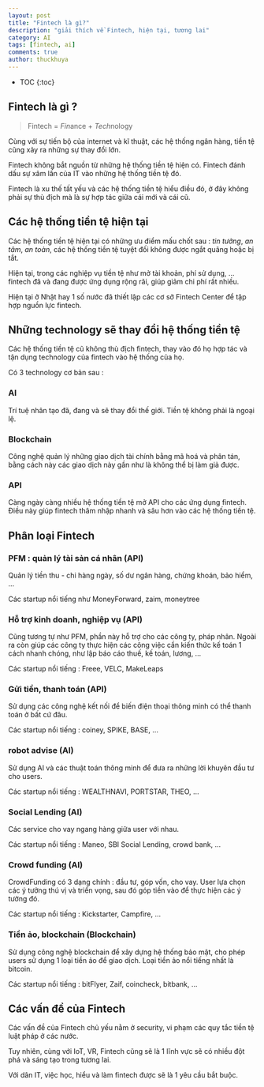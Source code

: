 ```yaml
---
layout: post
title: "Fintech là gì?"
description: "giải thích về Fintech, hiện tại, tương lai"
category: AI
tags: [fintech, ai]
comments: true
author: thuckhuya
---
```

* TOC
{:toc}

## Fintech là gì ? 
> Fintech = *Fin*ance + *Tech*nology

Cùng với sự tiến bộ của internet và kĩ thuật, các hệ thống ngân hàng, tiền tệ cũng xảy ra những sự thay đổi lớn. 

Fintech không bắt nguồn từ những hệ thống tiền tệ hiện có. Fintech đánh dấu sự xâm lấn của IT vào những hệ thống tiền tệ đó. 

Fintech là xu thế tất yếu và các hệ thống tiền tệ hiểu điều đó, ở đây không phải sự thù địch mà là sự hợp tác giữa cái mới và cái cũ. 

<!-- more -->

## Các hệ thống tiền tệ hiện tại

Các hệ thống tiền tệ hiện tại có những ưu điểm mấu chốt sau : *tin tưởng*, *an tâm*, *an toàn*, các hệ thống tiền tệ tuyệt đối không được ngắt quãng hoặc bị tắt. 

Hiện tại, trong các nghiệp vụ tiền tệ như mở tài khoản, phí sử dụng, … fintech đã và đang được ứng dụng rộng rãi, giúp giảm chi phí rất nhiều. 

Hiện tại ở Nhật hay 1 số nước đã thiết lập các cơ sở Fintech Center để tập hợp nguồn lực fintech. 

## Những technology sẽ thay đổi hệ thống tiền tệ 

Các hệ thống tiền tệ cũ không thù địch fintech, thay vào đó họ hợp tác và tận dụng technology của fintech vào hệ thống của họ. 

Có 3 technology cơ bản sau :

### AI 

Trí tuệ nhân tạo đã, đang và sẽ thay đổi thế giới. Tiền tệ không phải là ngoại lệ. 

### Blockchain

Công nghệ quản lý những giao dịch tài chính bằng mã hoá và phân tán, bằng cách này các giao dịch này gần như là không thể bị làm giả được. 

### API

Càng ngày càng nhiều hệ thống tiền tệ mở API cho các ứng dụng fintech. Điều này giúp fintech thâm nhập nhanh và sâu hơn vào các hệ thống tiền tệ. 

## Phân loại Fintech

### PFM : quản lý tài sản cá nhân (API)

Quản lý tiền thu - chi hàng ngày, số dư ngân hàng, chứng khoán, bảo hiểm, … 

Các startup nổi tiếng như MoneyForward, zaim, moneytree

### Hỗ trợ kinh doanh, nghiệp vụ (API)

Cũng tương tự như PFM, phần này hỗ trợ cho các công ty, pháp nhân. Ngoài ra còn giúp các công ty thực hiện các công việc cần kiến thức kế toán 1 cách nhanh chóng, như lập báo cáo thuế, kế toán, lương, … 

Các startup nổi tiếng : Freee, VELC, MakeLeaps

### Gửi tiền, thanh toán (API)

Sử dụng các công nghệ kết nối để biến điện thoại thông minh có thể thanh toán ở bất cứ đâu. 

Các startup nổi tiếng : coiney, SPIKE, BASE, …

### robot advise (AI) 

Sử dụng AI và các thuật toán thông minh để đưa ra những lời khuyên đầu tư cho users. 

Các startup nổi tiếng : WEALTHNAVI, PORTSTAR, THEO, …

### Social Lending  (AI)

Các service cho vay ngang hàng giữa user với nhau. 

Các startup nổi tiếng : Maneo, SBI Social Lending, crowd bank, …

### Crowd funding (AI)

CrowdFunding có 3 dạng chính : đầu tư, góp vốn, cho vay. User lựa chọn các ý tưởng thú vị và triển vọng, sau đó góp tiền vào để thực hiện các ý tưởng đó. 

Các startup nổi tiếng : Kickstarter, Campfire, …

### Tiền ảo, blockchain (Blockchain)

Sử dụng công nghệ blockchain để xây dựng hệ thống bảo mật, cho phép users sử dụng 1 loại tiền ảo để giao dịch. Loại tiền ảo nổi tiếng nhất là bitcoin.

Các startup nổi tiếng : bitFlyer, Zaif, coincheck, bitbank, …

## Các vấn đề của Fintech

Các vấn đề của Fintech chủ yếu nằm ở security, vi phạm các quy tắc tiền tệ luật pháp ở các nước. 

Tuy nhiên, cùng với IoT, VR, Fintech cũng sẽ là 1 lĩnh vực sẽ có nhiều đột phá và sáng tạo trong tương lai. 

Với dân IT, việc học, hiểu và làm fintech được sẽ là 1 yêu cầu bắt buộc. 
